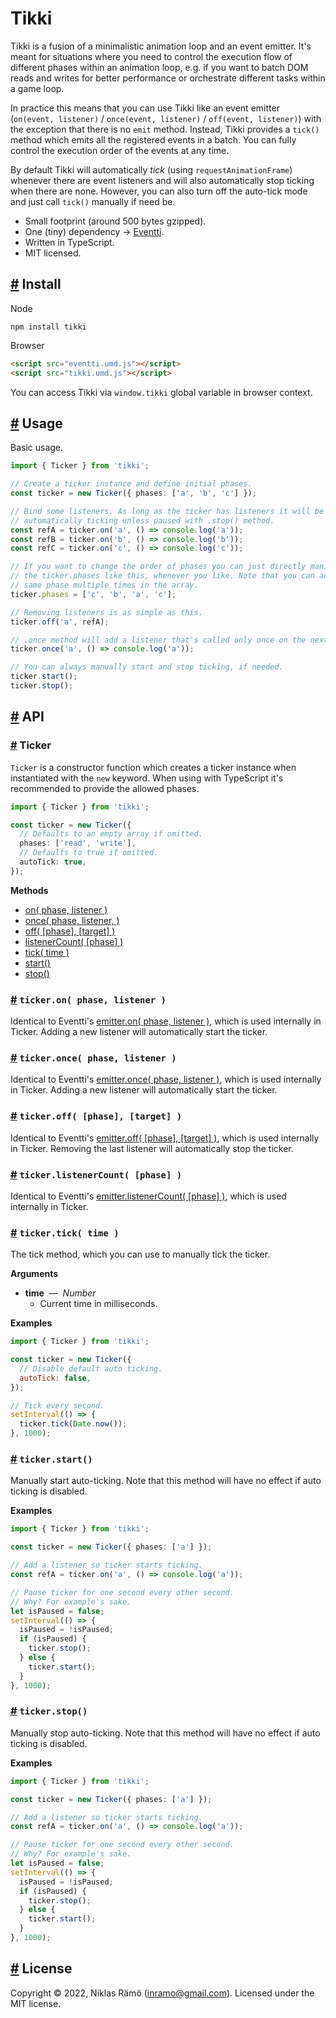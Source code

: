# Tikki

Tikki is a fusion of a minimalistic animation loop and an event emitter. It's meant for situations where you need to control the execution flow of different phases within an animation loop, e.g. if you want to batch DOM reads and writes for better performance or orchestrate different tasks within a game loop.

In practice this means that you can use Tikki like an event emitter (`on(event, listener)` / `once(event, listener)` / `off(event, listener)`) with the exception that there is no `emit` method. Instead, Tikki provides a `tick()` method which emits all the registered events in a batch. You can fully control the execution order of the events at any time.

By default Tikki will automatically _tick_ (using `requestAnimationFrame`) whenever there are event listeners and will also automatically stop ticking when there are none. However, you can also turn off the auto-tick mode and just call `tick()` manually if need be.

- Small footprint (around 500 bytes gzipped).
- One (tiny) dependency -> [Eventti](https://github.com/niklasramo/eventti).
- Written in TypeScript.
- MIT licensed.

<h2><a id="install" href="#install" aria-hidden="true">#</a> Install</h2>

Node

```
npm install tikki
```

Browser

```html
<script src="eventti.umd.js"></script>
<script src="tikki.umd.js"></script>
```

You can access Tikki via `window.tikki` global variable in browser context.

<h2><a id="usage" href="#usage" aria-hidden="true">#</a> Usage</h2>

Basic usage.

```typescript
import { Ticker } from 'tikki';

// Create a ticker instance and define initial phases.
const ticker = new Ticker({ phases: ['a', 'b', 'c'] });

// Bind some listeners. As long as the ticker has listeners it will be
// automatically ticking unless paused with .stop() method.
const refA = ticker.on('a', () => console.log('a'));
const refB = ticker.on('b', () => console.log('b'));
const refC = ticker.on('c', () => console.log('c'));

// If you want to change the order of phases you can just directly manipulate
// the ticker.phases like this, whenever you like. Note that you can add the
// same phase multiple times in the array.
ticker.phases = ['c', 'b', 'a', 'c'];

// Removing listeners is as simple as this.
ticker.off('a', refA);

// .once method will add a listener that's called only once on the next tick.
ticker.once('a', () => console.log('a'));

// You can always manually start and stop ticking, if needed.
ticker.start();
ticker.stop();
```

<h2><a id="api" href="#api" aria-hidden="true">#</a> API</h2>

<h3><a id="ticker" href="#ticker" aria-hidden="true">#</a> Ticker</h3>

`Ticker` is a constructor function which creates a ticker instance when instantiated with the `new` keyword. When using with TypeScript it's recommended to provide the allowed phases.

```typescript
import { Ticker } from 'tikki';

const ticker = new Ticker({
  // Defaults to an empty array if omitted.
  phases: ['read', 'write'],
  // Defaults to true if omitted.
  autoTick: true,
});
```

**Methods**

- [on( phase, listener )](#ticker-on)
- [once( phase, listener, )](#ticker-once)
- [off( [phase], [target] )](#ticker-off)
- [listenerCount( [phase] )](#ticker-listenerCount)
- [tick( time )](#ticker-tick)
- [start()](#ticker-start)
- [stop()](#ticker-stop)

<h3><a id="ticker-on" href="#ticker-on" aria-hidden="true">#</a> <code>ticker.on( phase, listener )</code></h3>

Identical to Eventti's [emitter.on( phase, listener )](https://github.com/niklasramo/eventti#emitter-on), which is used internally in Ticker. Adding a new listener will automatically start the ticker.

<h3><a id="ticker-once" href="#ticker-once" aria-hidden="true">#</a> <code>ticker.once( phase, listener )</code></h3>

Identical to Eventti's [emitter.once( phase, listener )](https://github.com/niklasramo/eventti#emitter-once), which is used internally in Ticker. Adding a new listener will automatically start the ticker.

<h3><a id="ticker-off" href="#ticker-off" aria-hidden="true">#</a> <code>ticker.off( [phase], [target] )</code></h3>

Identical to Eventti's [emitter.off( [phase], [target] )](https://github.com/niklasramo/eventti#emitter-off), which is used internally in Ticker. Removing the last listener will automatically stop the ticker.

<h3><a id="ticker-listenerCount" href="#ticker-listenerCount" aria-hidden="true">#</a> <code>ticker.listenerCount( [phase] )</code></h3>

Identical to Eventti's [emitter.listenerCount( [phase] )](https://github.com/niklasramo/eventti#emitter-listenerCount), which is used internally in Ticker.

<h3><a id="ticker-tick" href="#ticker-tick" aria-hidden="true">#</a> <code>ticker.tick( time )</code></h3>

The tick method, which you can use to manually tick the ticker.

**Arguments**

- **time** &nbsp;&mdash;&nbsp; _Number_
  - Current time in milliseconds.

**Examples**

```javascript
import { Ticker } from 'tikki';

const ticker = new Ticker({
  // Disable default auto ticking.
  autoTick: false,
});

// Tick every second.
setInterval(() => {
  ticker.tick(Date.now());
}, 1000);
```

<h3><a id="ticker-start" href="#ticker-start" aria-hidden="true">#</a> <code>ticker.start()</code></h3>

Manually start auto-ticking. Note that this method will have no effect if auto ticking is disabled.

**Examples**

```typescript
import { Ticker } from 'tikki';

const ticker = new Ticker({ phases: ['a'] });

// Add a listener so ticker starts ticking.
const refA = ticker.on('a', () => console.log('a'));

// Pause ticker for one second every other second.
// Why? For example's sake.
let isPaused = false;
setInterval(() => {
  isPaused = !isPaused;
  if (isPaused) {
    ticker.stop();
  } else {
    ticker.start();
  }
}, 1000);
```

<h3><a id="ticker-stop" href="#ticker-stop" aria-hidden="true">#</a> <code>ticker.stop()</code></h3>

Manually stop auto-ticking. Note that this method will have no effect if auto ticking is disabled.

**Examples**

```typescript
import { Ticker } from 'tikki';

const ticker = new Ticker({ phases: ['a'] });

// Add a listener so ticker starts ticking.
const refA = ticker.on('a', () => console.log('a'));

// Pause ticker for one second every other second.
// Why? For example's sake.
let isPaused = false;
setInterval(() => {
  isPaused = !isPaused;
  if (isPaused) {
    ticker.stop();
  } else {
    ticker.start();
  }
}, 1000);
```

<h2><a id="license" href="#license" aria-hidden="true">#</a> License</h2>

Copyright © 2022, Niklas Rämö (inramo@gmail.com). Licensed under the MIT license.

